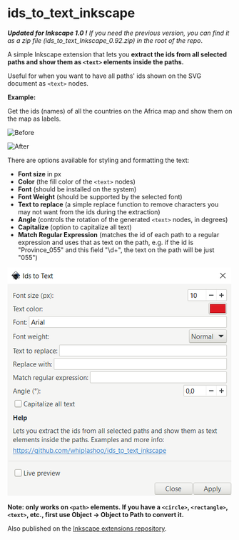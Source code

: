 # ids_to_text_inkscape
*__Updated for Inkscape 1.0 !__ If you need the previous version, you can find it as a zip file (ids\_to\_text\_Inkscape\_0.92.zip) in the root of the repo*.

A simple Inkscape extension that lets you **extract the ids from all selected paths and show them as `<text>` elements inside the paths.**


Useful for when you want to have all paths' ids shown on the SVG document as `<text>` nodes.

**Example:**

Get the ids (names) of all the countries on the Africa map and show them on the map as labels.


![Before](https://github.com/whiplashoo/ids_to_text_inkscape/blob/master/example1.PNG)


![After](https://github.com/whiplashoo/ids_to_text_inkscape/blob/master/example2.PNG)



There are options available for styling and formatting the text:

* **Font size** in px
* **Color** (the fill color of the `<text>` nodes)
* **Font** (should be installed on the system)
* **Font Weight** (should be supported by the selected font)
* **Text to replace** (a simple replace function to remove characters you may not want from the ids during the extraction)
* **Angle** (controls the rotation of the generated `<text>` nodes, in degrees)
* **Capitalize** (option to capitalize all text)
* **Match Regular Expression** (matches the id of each path to a regular expression and uses that as text on the path, e.g. if the id is "Province_055" and this field "\d+", the text on the path will be just "055")



![UI](https://github.com/whiplashoo/ids_to_text_inkscape/blob/master/example3.PNG)

**Note: only works on `<path>` elements. If you have a `<circle>`, `<rectangle>`, `<text>`, etc., first use Object -> Object to Path to convert it.**

Also published on the [Inkscape extensions repository](https://inkscape.org/~whidev/%E2%98%85ids-to-text-elements "Inkscape extensions repository").